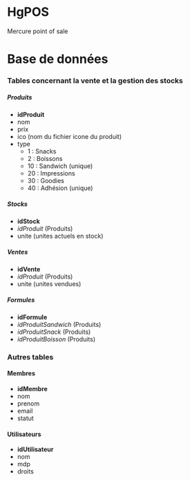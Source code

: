 # HgPOS
Mercure point of sale

# Base de données

### Tables concernant la vente et la gestion des stocks

##### Produits
- **idProduit**
- nom
- prix
- ico (nom du fichier icone du produit)
- type
    * 1 : Snacks
    * 2 : Boissons
    * 10 : Sandwich (unique)
    * 20 : Impressions
    * 30 : Goodies
    * 40 : Adhésion (unique)

##### Stocks
- **idStock**
- _idProduit_ (Produits)
- unite (unites actuels en stock)

##### Ventes
- **idVente**
- _idProduit_ (Produits)
- unite (unites vendues)

##### Formules
- **idFormule**
- _idProduitSandwich_ (Produits)
- _idProduitSnack_ (Produits)
- _idProduitBoisson_ (Produits)

### Autres tables

#### Membres
- **idMembre**
- nom
- prenom
- email
- statut

#### Utilisateurs
- **idUtilisateur**
- nom
- mdp
- droits

